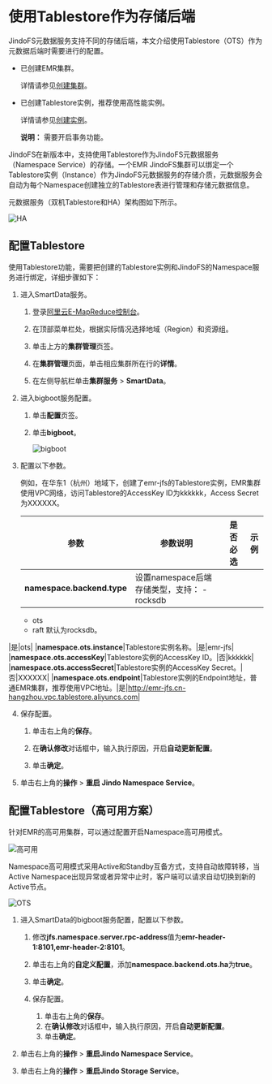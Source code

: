 # 使用Tablestore作为存储后端

JindoFS元数据服务支持不同的存储后端，本文介绍使用Tablestore（OTS）作为元数据后端时需要进行的配置。

-   已创建EMR集群。

    详情请参见[创建集群](/intl.zh-CN/集群管理/集群配置/创建集群.md)。

-   已创建Tablestore实例，推荐使用高性能实例。

    详情请参见[创建实例](/intl.zh-CN/快速入门/创建实例.md)。

    **说明：** 需要开启事务功能。


JindoFS在新版本中，支持使用Tablestore作为JindoFS元数据服务（Namespace Service）的存储。一个EMR JindoFS集群可以绑定一个Tablestore实例（Instance）作为JindoFS元数据服务的存储介质，元数据服务会自动为每个Namespace创建独立的Tablestore表进行管理和存储元数据信息。

元数据服务（双机Tablestore和HA）架构图如下所示。

![HA](https://static-aliyun-doc.oss-cn-hangzhou.aliyuncs.com/assets/img/zh-CN/2257459951/p101864.png)

## 配置Tablestore

使用Tablestore功能，需要把创建的Tablestore实例和JindoFS的Namespace服务进行绑定，详细步骤如下：

1.  进入SmartData服务。

    1.  登录[阿里云E-MapReduce控制台](https://emr.console.aliyun.com/)。

    2.  在顶部菜单栏处，根据实际情况选择地域（Region）和资源组。

    3.  单击上方的**集群管理**页签。

    4.  在**集群管理**页面，单击相应集群所在行的**详情**。

    5.  在左侧导航栏单击**集群服务** \> **SmartData**。

2.  进入bigboot服务配置。

    1.  单击**配置**页签。

    2.  单击**bigboot**。

        ![bigboot](https://static-aliyun-doc.oss-cn-hangzhou.aliyuncs.com/assets/img/zh-CN/5157459951/p101653.png)

3.  配置以下参数。

    例如，在华东1（杭州）地域下，创建了emr-jfs的Tablestore实例，EMR集群使用VPC网络，访问Tablestore的AccessKey ID为kkkkkk，Access Secret为XXXXXX。

    |参数|参数说明|是否必选|示例|
    |--|----|----|--|
    |**namespace.backend.type**|设置namespace后端存储类型，支持：     -   rocksdb
    -   ots
    -   raft
默认为rocksdb。

|是|ots|
    |**namespace.ots.instance**|Tablestore实例名称。|是|emr-jfs|
    |**namespace.ots.accessKey**|Tablestore实例的AccessKey ID。|否|kkkkkk|
    |**namespace.ots.accessSecret**|Tablestore实例的AccessKey Secret。|否|XXXXXX|
    |**namespace.ots.endpoint**|Tablestore实例的Endpoint地址，普通EMR集群，推荐使用VPC地址。|是|http://emr-jfs.cn-hangzhou.vpc.tablestore.aliyuncs.com|

4.  保存配置。

    1.  单击右上角的**保存**。

    2.  在**确认修改**对话框中，输入执行原因，开启**自动更新配置**。

    3.  单击**确定**。

5.  单击右上角的**操作** \> **重启 Jindo Namespace Service**。


## 配置Tablestore（高可用方案）

针对EMR的高可用集群，可以通过配置开启Namespace高可用模式。

![高可用](https://static-aliyun-doc.oss-cn-hangzhou.aliyuncs.com/assets/img/zh-CN/2257459951/p102406.png)

Namespace高可用模式采用Active和Standby互备方式，支持自动故障转移，当Active Namespace出现异常或者异常中止时，客户端可以请求自动切换到新的Active节点。

![OTS](https://static-aliyun-doc.oss-cn-hangzhou.aliyuncs.com/assets/img/zh-CN/6750369951/p102397.png)

1.  进入SmartData的bigboot服务配置，配置以下参数。

    1.  修改**jfs.namespace.server.rpc-address**值为**emr-header-1:8101,emr-header-2:8101**。

    2.  单击右上角的**自定义配置**，添加**namespace.backend.ots.ha**为**true**。

    3.  单击**确定**。

    4.  保存配置。

        1.  单击右上角的**保存**。
        2.  在**确认修改**对话框中，输入执行原因，开启**自动更新配置**。
        3.  单击**确定**。
2.  单击右上角的**操作** \> **重启Jindo Namespace Service**。

3.  单击右上角的**操作** \> **重启Jindo Storage Service**。


